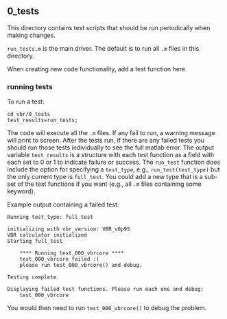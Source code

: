 ## 0_tests

This directory contains test scripts that should be run periodically when making changes.

`run_tests.m` is the main driver. The default is to run all `.m` files in this directory.

When creating new code functionality, add a test function here.

### running tests

To run a test:

```
cd vbr/0_tests
test_results=run_tests;
```

The code will execute all the `.m` files. If any fail to run, a warning message will print to screen. After the tests run, if there are any failed tests you should run those tests individually to see the full matlab error. The output variable `test_results` is a structure with each test function as a field with each set to 0 or 1 to indicate failure or success. The `run_test` function does include the option for specifying a `test_type`, e.g., `run_test(test_type)` but the only current type is `full_test`. You could add a new type that is a sub-set of the test functions if you want (e.g., all `.m` files containing some keyword).

Example output containing a failed test:

```
Running test_type: full_test

initializing with vbr_version: VBR_v0p95
VBR calculator initialized
Starting full_test

    **** Running test_000_vbrcore ****
    test_000_vbrcore failed :(
    please run test_000_vbrcore() and debug.

Testing complete.

Displaying failed test functions. Please run each one and debug:
    test_000_vbrcore
```

You would then need to run `test_000_vbrcore()` to debug the problem.
